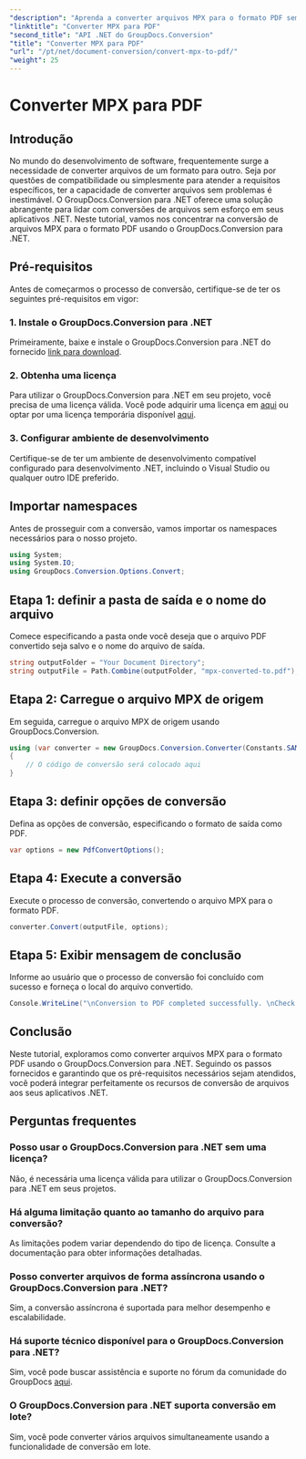 ```yaml
---
"description": "Aprenda a converter arquivos MPX para o formato PDF sem esforço usando o GroupDocs.Conversion para .NET. Siga nosso guia passo a passo."
"linktitle": "Converter MPX para PDF"
"second_title": "API .NET do GroupDocs.Conversion"
"title": "Converter MPX para PDF"
"url": "/pt/net/document-conversion/convert-mpx-to-pdf/"
"weight": 25
---
```


# Converter MPX para PDF

## Introdução
No mundo do desenvolvimento de software, frequentemente surge a necessidade de converter arquivos de um formato para outro. Seja por questões de compatibilidade ou simplesmente para atender a requisitos específicos, ter a capacidade de converter arquivos sem problemas é inestimável. O GroupDocs.Conversion para .NET oferece uma solução abrangente para lidar com conversões de arquivos sem esforço em seus aplicativos .NET. Neste tutorial, vamos nos concentrar na conversão de arquivos MPX para o formato PDF usando o GroupDocs.Conversion para .NET.
## Pré-requisitos
Antes de começarmos o processo de conversão, certifique-se de ter os seguintes pré-requisitos em vigor:
### 1. Instale o GroupDocs.Conversion para .NET
Primeiramente, baixe e instale o GroupDocs.Conversion para .NET do fornecido [link para download](https://releases.groupdocs.com/conversion/net/).
### 2. Obtenha uma licença
Para utilizar o GroupDocs.Conversion para .NET em seu projeto, você precisa de uma licença válida. Você pode adquirir uma licença em [aqui](https://purchase.groupdocs.com/buy) ou optar por uma licença temporária disponível [aqui](https://purchase.groupdocs.com/temporary-license/).
### 3. Configurar ambiente de desenvolvimento
Certifique-se de ter um ambiente de desenvolvimento compatível configurado para desenvolvimento .NET, incluindo o Visual Studio ou qualquer outro IDE preferido.

## Importar namespaces
Antes de prosseguir com a conversão, vamos importar os namespaces necessários para o nosso projeto.
```csharp
using System;
using System.IO;
using GroupDocs.Conversion.Options.Convert;
```
## Etapa 1: definir a pasta de saída e o nome do arquivo
Comece especificando a pasta onde você deseja que o arquivo PDF convertido seja salvo e o nome do arquivo de saída.
```csharp
string outputFolder = "Your Document Directory";
string outputFile = Path.Combine(outputFolder, "mpx-converted-to.pdf");
```
## Etapa 2: Carregue o arquivo MPX de origem
Em seguida, carregue o arquivo MPX de origem usando GroupDocs.Conversion.
```csharp
using (var converter = new GroupDocs.Conversion.Converter(Constants.SAMPLE_MPX))
{
    // O código de conversão será colocado aqui
}
```
## Etapa 3: definir opções de conversão
Defina as opções de conversão, especificando o formato de saída como PDF.
```csharp
var options = new PdfConvertOptions();
```
## Etapa 4: Execute a conversão
Execute o processo de conversão, convertendo o arquivo MPX para o formato PDF.
```csharp
converter.Convert(outputFile, options);
```
## Etapa 5: Exibir mensagem de conclusão
Informe ao usuário que o processo de conversão foi concluído com sucesso e forneça o local do arquivo convertido.
```csharp
Console.WriteLine("\nConversion to PDF completed successfully. \nCheck output in {0}", outputFolder);
```

## Conclusão
Neste tutorial, exploramos como converter arquivos MPX para o formato PDF usando o GroupDocs.Conversion para .NET. Seguindo os passos fornecidos e garantindo que os pré-requisitos necessários sejam atendidos, você poderá integrar perfeitamente os recursos de conversão de arquivos aos seus aplicativos .NET.
## Perguntas frequentes
### Posso usar o GroupDocs.Conversion para .NET sem uma licença?
Não, é necessária uma licença válida para utilizar o GroupDocs.Conversion para .NET em seus projetos.
### Há alguma limitação quanto ao tamanho do arquivo para conversão?
As limitações podem variar dependendo do tipo de licença. Consulte a documentação para obter informações detalhadas.
### Posso converter arquivos de forma assíncrona usando o GroupDocs.Conversion para .NET?
Sim, a conversão assíncrona é suportada para melhor desempenho e escalabilidade.
### Há suporte técnico disponível para o GroupDocs.Conversion para .NET?
Sim, você pode buscar assistência e suporte no fórum da comunidade do GroupDocs [aqui](https://forum.groupdocs.com/c/conversion/11).
### O GroupDocs.Conversion para .NET suporta conversão em lote?
Sim, você pode converter vários arquivos simultaneamente usando a funcionalidade de conversão em lote.